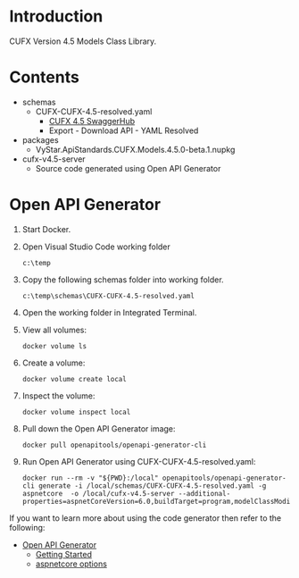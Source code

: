 # Introduction 
CUFX Version 4.5 Models Class Library. 

# Contents
-	schemas
    - CUFX-CUFX-4.5-resolved.yaml
        - [CUFX 4.5 SwaggerHub](https://app.swaggerhub.com/apis/CUFX/CUFX/4.5#/)
        - Export - Download API - YAML Resolved
-	packages
    - VyStar.ApiStandards.CUFX.Models.4.5.0-beta.1.nupkg
-	cufx-v4.5-server
    - Source code generated using Open API Generator

# Open API Generator

1. Start Docker.

2. Open Visual Studio Code working folder

    ```
    c:\temp
    ```

3. Copy the following schemas folder into working folder.

    ```
    c:\temp\schemas\CUFX-CUFX-4.5-resolved.yaml
    ```

4. Open the working folder in Integrated Terminal.

5. View all volumes:
	
	```
    docker volume ls
    ```

6. Create a volume:
	
	```
    docker volume create local
	```

7. Inspect the volume:

	```
    docker volume inspect local
    ```
	
8. Pull down the Open API Generator image:

	```
    docker pull openapitools/openapi-generator-cli
    ```
	
9. Run Open API Generator using CUFX-CUFX-4.5-resolved.yaml:

    ```
    docker run --rm -v "${PWD}:/local" openapitools/openapi-generator-cli generate -i /local/schemas/CUFX-CUFX-4.5-resolved.yaml -g aspnetcore  -o /local/cufx-v4.5-server --additional-properties=aspnetCoreVersion=6.0,buildTarget=program,modelClassModifier=partial,nullableReferenceTypes=true,operationIsAsync=true,operationModifier=virtual,operationResultTask=true,packageName=VyStar.ApiStandards.CUFX,packageVersion=4.5.0,pocoModels=true,swashbuckleVersion=6.4.0,useFrameworkReference=true,useNewtonsoft=true,useSeparateModelProject=true,useSwashbuckle=true
    ```
If you want to learn more about using the code generator then refer to the following:
- [Open API Generator](https://openapi-generator.tech/)
    - [Getting Started](https://openapi-generator.tech/docs/installation)
    - [aspnetcore options](https://openapi-generator.tech/docs/generators/aspnetcore/)